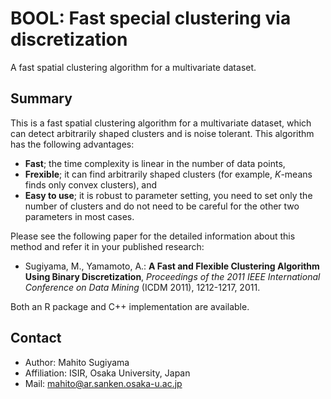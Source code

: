 BOOL: Fast special clustering via discretization
================================================

A fast spatial clustering algorithm for a multivariate dataset.

Summary
-------

This is a fast spatial clustering algorithm for a multivariate dataset, which can detect arbitrarily shaped clusters and is noise tolerant.
This algorithm has the following advantages:

* **Fast**; the time complexity is linear in the number of data points,
* **Frexible**; it can find arbitrarily shaped clusters (for example, *K*-means finds only convex clusters), and
* **Easy to use**; it is robust to parameter setting, you need to set only the number of clusters and do not need to be careful for the other two parameters in most cases.

Please see the following paper for the detailed information about this method and refer it in your published research:

* Sugiyama, M., Yamamoto, A.: **A Fast and Flexible Clustering Algorithm Using Binary Discretization**,
    *Proceedings of the 2011 IEEE International Conference on Data Mining* (ICDM 2011), 1212-1217, 2011.

Both an R package and C++ implementation are available.

Contact
-------

* Author: Mahito Sugiyama
* Affiliation: ISIR, Osaka University, Japan
* Mail: mahito@ar.sanken.osaka-u.ac.jp
